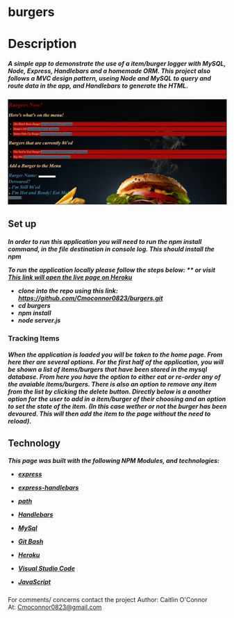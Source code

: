 # burgers

<h1>Description</h1>
<h5>A simple app to demonstrate the use of a item/burger logger with MySQL, Node, Express, Handlebars and a homemade ORM. This project also follows a MVC design pattern, useing Node and MySQL to query and route data in the app, and Handlebars to generate the HTML.</h5>

![Image of application](/public/assets/img/Burger.png)

<h2>Set up</h2>
<h5>In order to run this application you will need to run the npm install command, in the file destination in console log. This should install the npm 

To run the application locally  please follow the steps below:
** or visit [This link will open the live page on Heroku](https://aqueous-depths-69405.herokuapp.com/)


* clone into the repo using this link: https://github.com/Cmoconnor0823/burgers.git 
* cd burgers
* npm install
* node server.js 
</h5>

<h3>Tracking Items</h3>
<h5>When the application is loaded you will be taken to the home page. From here ther are several options. For the first half of the application, you will be shown a list of items/burgers that have been stored in the mysql database. From here you have the option to either eat or re-order any of the avaiable items/burgers. There is also an option to remove any item from the list by clicking the delete button. Directly below is a another option for the user to add in a item/burger of their choosing and an option to set the state of the item. (In this case wether or not the burger has been devoured. This will then add the item to the page without the need to reload). </h5>



<h2>Technology</h2>
<h5>This page was built with the following NPM Modules, and technologies:


* [express](https://www.npmjs.com/package/express)

* [express-handlebars](https://www.npmjs.com/package/express-handlebars)

* [path](https://www.npmjs.com/package/path)

* [Handlebars](https://handlebarsjs.com/)

* [MySql](https://www.mysql.com/)

* [Git Bash](https://gitforwindows.org/)

* [Heroku](https://id.heroku.com/login)

* [Visual Studio Code](https://code.visualstudio.com/)

* [JavaScript](https://developer.mozilla.org/en-US/docs/Web/JavaScript/Reference)

</h5>



For comments/ concerns contact the project 
Author: Caitlin O'Connor  
At: Cmoconnor0823@gmail.com
